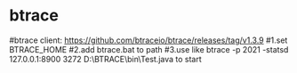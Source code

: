 # btrace
#btrace client: https://github.com/btraceio/btrace/releases/tag/v1.3.9
#1.set BTRACE_HOME
#2.add btrace.bat to path
#3.use like    btrace -p 2021 -statsd 127.0.0.1:8900 3272 D:\BTRACE\bin\Test.java   to start
